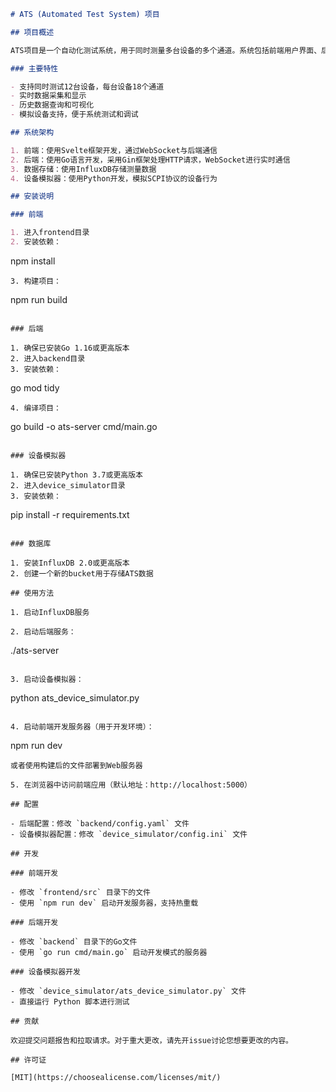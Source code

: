 ```markdown
# ATS (Automated Test System) 项目

## 项目概述

ATS项目是一个自动化测试系统，用于同时测量多台设备的多个通道。系统包括前端用户界面、后端服务和设备模拟器。

### 主要特性

- 支持同时测试12台设备，每台设备18个通道
- 实时数据采集和显示
- 历史数据查询和可视化
- 模拟设备支持，便于系统测试和调试

## 系统架构

1. 前端：使用Svelte框架开发，通过WebSocket与后端通信
2. 后端：使用Go语言开发，采用Gin框架处理HTTP请求，WebSocket进行实时通信
3. 数据存储：使用InfluxDB存储测量数据
4. 设备模拟器：使用Python开发，模拟SCPI协议的设备行为

## 安装说明

### 前端

1. 进入frontend目录
2. 安装依赖：
   ```
   npm install
   ```
3. 构建项目：
   ```
   npm run build
   ```

### 后端

1. 确保已安装Go 1.16或更高版本
2. 进入backend目录
3. 安装依赖：
   ```
   go mod tidy
   ```
4. 编译项目：
   ```
   go build -o ats-server cmd/main.go
   ```

### 设备模拟器

1. 确保已安装Python 3.7或更高版本
2. 进入device_simulator目录
3. 安装依赖：
   ```
   pip install -r requirements.txt
   ```

### 数据库

1. 安装InfluxDB 2.0或更高版本
2. 创建一个新的bucket用于存储ATS数据

## 使用方法

1. 启动InfluxDB服务

2. 启动后端服务：
   ```
   ./ats-server
   ```

3. 启动设备模拟器：
   ```
   python ats_device_simulator.py
   ```

4. 启动前端开发服务器（用于开发环境）：
   ```
   npm run dev
   ```
   或者使用构建后的文件部署到Web服务器

5. 在浏览器中访问前端应用（默认地址：http://localhost:5000）

## 配置

- 后端配置：修改 `backend/config.yaml` 文件
- 设备模拟器配置：修改 `device_simulator/config.ini` 文件

## 开发

### 前端开发

- 修改 `frontend/src` 目录下的文件
- 使用 `npm run dev` 启动开发服务器，支持热重载

### 后端开发

- 修改 `backend` 目录下的Go文件
- 使用 `go run cmd/main.go` 启动开发模式的服务器

### 设备模拟器开发

- 修改 `device_simulator/ats_device_simulator.py` 文件
- 直接运行 Python 脚本进行测试

## 贡献

欢迎提交问题报告和拉取请求。对于重大更改，请先开issue讨论您想要更改的内容。

## 许可证

[MIT](https://choosealicense.com/licenses/mit/)
```